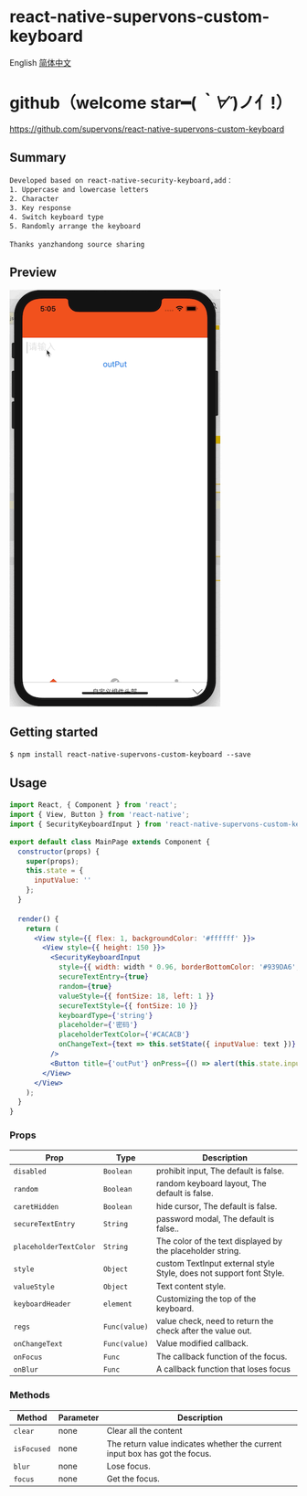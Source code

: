 
# react-native-supervons-custom-keyboard
English  [简体中文](/README_CN.md "中文介绍")

# github（welcome star━(*｀∀´*)ノ亻!）
https://github.com/supervons/react-native-supervons-custom-keyboard

## Summary
```
Developed based on react-native-security-keyboard,add：
1. Uppercase and lowercase letters
2. Character
3. Key response
4. Switch keyboard type
5. Randomly arrange the keyboard

Thanks yanzhandong source sharing
```
## Preview
![avatar](preview/demo.gif)
## Getting started

`$ npm install react-native-supervons-custom-keyboard --save`


## Usage
```js
import React, { Component } from 'react';
import { View, Button } from 'react-native';
import { SecurityKeyboardInput } from 'react-native-supervons-custom-keyboard';
```
```jsx
export default class MainPage extends Component {
  constructor(props) {
    super(props);
    this.state = {
      inputValue: ''
    };
  }

  render() {
    return (
      <View style={{ flex: 1, backgroundColor: '#ffffff' }}>
        <View style={{ height: 150 }}>
          <SecurityKeyboardInput
            style={{ width: width * 0.96, borderBottomColor: '#939DA6', borderBottomWidth: 1 }}
            secureTextEntry={true}
            random={true}
            valueStyle={{ fontSize: 18, left: 1 }}
            secureTextStyle={{ fontSize: 10 }}
            keyboardType={'string'}
            placeholder={'密码'}
            placeholderTextColor={'#CACACB'}
            onChangeText={text => this.setState({ inputValue: text })}
          />
          <Button title={'outPut'} onPress={() => alert(this.state.inputValue)} />
        </View>
      </View>
    );
  }
}
```
### Props

| **Prop** | **Type** | **Description** |
|----------|----------|-----------------|
| `disabled` | `Boolean` | prohibit input, The default is false. |
| `random` | `Boolean` | random keyboard layout, The default is false. |
| `caretHidden` | `Boolean` | hide cursor, The default is false. |
| `secureTextEntry` | `String` |password modal, The default is false.. |
| `placeholderTextColor` | `String` | The color of the text displayed by the placeholder string. |
| `style` | `Object` | custom TextInput external style Style, does not support font Style. |
| `valueStyle` | `Object` | Text content style.|
| `keyboardHeader` | `element` | Customizing the top of the keyboard.|
| `regs` | `Func(value)` | value check, need to return the check after the value out. |
| `onChangeText` | `Func(value)` | Value modified callback. |
| `onFocus` | `Func` | The callback function of the focus. |
| `onBlur` | `Func` | A callback function that loses focus |

### Methods

| **Method** | **Parameter** | **Description** |
|------------|---------------|-----------------|
| `clear` | none | Clear all the content |
| `isFocused` | none |The return value indicates whether the current input box has got the focus. |
| `blur` | none | Lose focus. |
| `focus` | none | Get the focus. |

